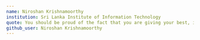 ```yaml
---
name: Niroshan Krishnamoorthy
institution: Sri Lanka Institute of Information Technology
quote: You should be proud of the fact that you are giving your best, it doesn't matter even if you fail.
github_user: Niroshan Krishnamoorthy
---
```

